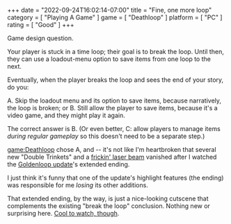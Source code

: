 +++
date = "2022-09-24T16:02:14-07:00"
title = "Fine, one more loop"
category = [ "Playing A Game" ]
game = [ "Deathloop" ]
platform = [ "PC" ]
rating = [ "Good" ]
+++

Game design question.

Your player is stuck in a time loop; their goal is to break the loop.  Until then, they can use a loadout-menu option to save items from one loop to the next.

Eventually, when the player breaks the loop and sees the end of your story, do you:

A. Skip the loadout menu and its option to save items, because narratively, the loop is broken; or
B. Still allow the player to save items, because it's a video game, and they might play it again.

The correct answer is B.  (Or even better, C: allow players to manage items <i>during regular gameplay</i> so this doesn't need to be a separate step.)

<game:Deathloop> chose A, and -- it's not like I'm heartbroken that several new "Double Trinkets" and a <a href="https://deathloop.fandom.com/wiki/HALPS_Prototype">frickin' laser beam</a> vanished after I watched the <a href="https://deathloop.fandom.com/wiki/Game_Updates/04">Goldenloop update</a>'s extended ending.

I just think it's funny that one of the update's highlight features (the ending) was responsible for me <i>losing</i> its other additions.

That extended ending, by the way, is just a nice-looking cutscene that complements the existing "break the loop" conclusion.  Nothing new or surprising here.  <a href="https://www.youtube.com/watch?v=OfOYRs4yS78">Cool to watch, though</a>.
